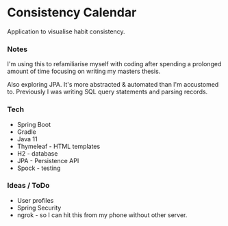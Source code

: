 # Consistency Calendar
Application to visualise habit consistency.

### Notes
I'm using this to refamiliarise myself with coding after spending a prolonged amount of time focusing on writing my masters thesis.

Also exploring JPA. It's more abstracted & automated than I'm accustomed to. Previously I was writing SQL query statements and parsing records. 

### Tech
- Spring Boot
- Gradle
- Java 11
- Thymeleaf - HTML templates
- H2 - database
- JPA - Persistence API
- Spock - testing

### Ideas / ToDo
- User profiles
- Spring Security
- ngrok - so I can hit this from my phone without other server.
